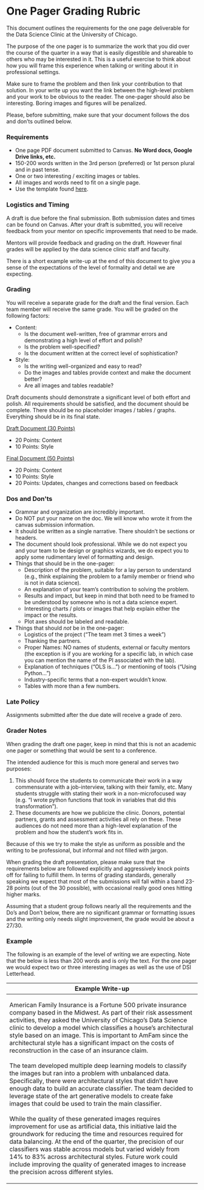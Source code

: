 # One Pager Grading Rubric

This document outlines the requirements for the one page deliverable for the Data Science Clinic at the University of Chicago. 

The purpose of the one pager is to summarize the work that you did over the course of the quarter in a way that is easily digestible and shareable to others who may be interested in it. This is a useful exercise to think about how you will frame this experience when talking or writing about it in professional settings.

Make sure to frame the problem and then link your contribution to that solution. In your write up you want the link between the high-level problem and your work to be obvious to the reader. The one-pager should also be interesting. Boring images and figures will be penalized.

Please, before submitting, make sure that your document follows the dos and don’ts outlined below. 

### Requirements 
* One page PDF document submitted to Canvas. **No Word docs, Google Drive links, etc.**
* 150-200 words written in the 3rd person (preferred) or 1st person plural and in past tense.
* One or two interesting / exciting images or tables. 
* All images and words need to fit on a single page.
* Use the template found [here](../templates/one-pager-template.docx).

### Logistics and Timing 
A draft is due before the final submission. Both submission dates and times can be found on Canvas. After your draft is submitted, you will receive feedback from your mentor on specific improvements that need to be made.

Mentors will provide feedback and grading on the draft. However final grades will be applied by the data science clinic staff and faculty.

There is a short example write-up at the end of this document to give you a sense of the expectations of the level of formality and detail we are expecting.

### Grading 
You will receive a separate grade for the draft and the final version. Each team member will receive the same grade. You will be graded on the following factors:
* Content:
    * Is the document well-written, free of grammar errors and demonstrating a high level of effort and polish?
    * Is the problem well-specified?
    * Is the document written at the correct level of sophistication? 
* Style:
    * Is the writing well-organized and easy to read? 
    * Do the images and tables provide context and make the document better?
    * Are all images and tables readable?

Draft documents should demonstrate a significant level of both effort and polish. All requirements should be satisfied, and the document should be complete. There should be no placeholder images / tables / graphs. Everything should be in its final state.

<u>Draft Document (30 Points)</u>
* 20 Points: Content
* 10 Points: Style

<u>Final Document (50 Points)</u>
* 20 Points: Content
* 10 Points: Style
* 20 Points: Updates, changes and corrections based on feedback

### Dos and Don'ts
* Grammar and organization are incredibly important.
* Do NOT put your name on the doc. We will know who wrote it from the canvas submission information.
* It should be written as a single narrative. There shouldn’t be sections or headers.
* The document should look professional. While we do not expect you and your team to be design or graphics wizards, we do expect you to apply some rudimentary level of formatting and design.
* Things that should be in the one-pager:
    * Description of the problem, suitable for a lay person to understand (e.g., think explaining the problem to a family member or friend who is not in data science).
    * An explanation of your team’s contribution to solving the problem. 
    * Results and impact, but keep in mind that both need to be framed to be understood by someone who is not a data science expert.
    * Interesting charts / plots or images that help explain either the impact or the results.
    * Plot axes should be labeled and readable.
* Things that should _not_ be in the one-pager:
    * Logistics of the project (“The team met 3 times a week”)
    * Thanking the partners.
    * Proper Names: NO names of students, external or faculty mentors (the exception is if you are working for a specific lab, in which case you can mention the name of the PI associated with the lab).
    * Explanation of techniques (“OLS is…”) or mentioning of tools (“Using Python...”)
    * Industry-specific terms that a non-expert wouldn’t know.
    * Tables with more than a few numbers. 

### Late Policy
Assignments submitted after the due date will receive a grade of zero.

### Grader Notes

When grading the draft one pager, keep in mind that this is not an academic one pager or something that would be sent to a conference.

The intended audience for this is much more general and serves two purposes:

1.	This should force the students to communicate their work in a way commensurate with a job-interview, talking with their family, etc. Many students struggle with stating their work in a non-microfocused way (e.g. “I wrote python functions that took in variables that did this transformation”). 
2.	These documents are how we publicize the clinic. Donors, potential partners, grants and assessment activities all rely on these. These audiences do not need more than a high-level explanation of the problem and how the student’s work fits in.

Because of this we try to make the style as uniform as possible and the writing to be professional, but informal and not filled with jargon.

When grading the draft presentation, please make sure that the requirements below are followed explicitly and aggressively knock points off for failing to fulfill them. In terms of grading standards, generally speaking we expect that most of the submissions will fall within a band 23-28 points (out of the 30 possible), with occasional really good ones hitting higher marks.

Assuming that a student group follows nearly all the requirements and the Do’s and Don’t below, there are no significant grammar or formatting issues and the writing only needs slight improvement, the grade would be about a 27/30.

### Example 

The following is an example of the level of writing we are expecting. Note that the below is less than 200 words and is only the text. For the one pager we would expect two or three interesting images as well as the use of DSI Letterhead.

| Example Write-up | 
| --- | 
| <p>American Family Insurance is a Fortune 500 private insurance company based in the Midwest. As part of their risk assessment activities, they asked the University of Chicago’s Data Science clinic to develop a model which classifies a house’s architectural style based on an image. This is important to AmFam since the architectural style has a significant impact on the costs of reconstruction in the case of an insurance claim.<br><br>The team developed multiple deep learning models to classify the images but ran into a problem with unbalanced data. Specifically, there were architectural styles that didn’t have enough data to build an accurate classifier.  The team decided to leverage state of the art generative models to create fake images that could be used to train the main classifier.<br><br>While the quality of these generated images requires improvement for use as artificial data, this initiative laid the groundwork for reducing the time and resources required for data balancing. At the end of the quarter, the precision of our classifiers was stable across models but varied widely from 14% to 83% across architectural styles. Future work could include improving the quality of generated images to increase the precision across different styles.  </p>| 